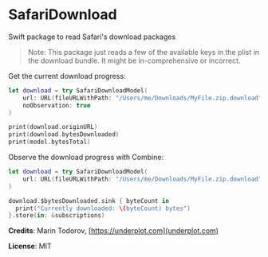 # SafariDownload
Swift package to read Safari's download packages

> Note: This package just reads a few of the available keys in the plist in the download bundle. It might be in-comprehensive or incorrect.

Get the current download progress:

```swift
let download = try SafariDownloadModel(
    url: URL(fileURLWithPath: "/Users/me/Downloads/MyFile.zip.download"),
    noObservation: true
)

print(download.originURL)
print(download.bytesDownloaded)
print(model.bytesTotal)
```

Observe the download progress with Combine:

```swift
let download = try SafariDownloadModel(
    url: URL(fileURLWithPath: "/Users/me/Downloads/MyFile.zip.download")
)

download.$bytesDownloaded.sink { byteCount in
  print("Currently downloaded: \(byteCount) bytes")
}.store(in: &subscriptions)
```

__Credits__: Marin Todorov, [https://underplot.com](underplot.com)

__License__: MIT
